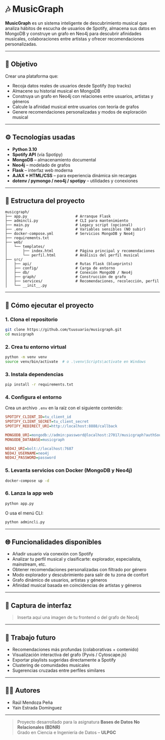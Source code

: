 # 🎶 MusicGraph

**MusicGraph** es un sistema inteligente de descubrimiento musical que analiza hábitos de escucha de usuarios de Spotify, almacena sus datos en MongoDB y construye un grafo en Neo4j para descubrir afinidades musicales, colaboraciones entre artistas y ofrecer recomendaciones personalizadas.

---

## 🧠 Objetivo

Crear una plataforma que:
- Recoja datos reales de usuarios desde Spotify (top tracks)
- Almacene su historial musical en MongoDB
- Construya un grafo en Neo4j con relaciones entre usuarios, artistas y géneros
- Calcule la afinidad musical entre usuarios con teoría de grafos
- Genere recomendaciones personalizadas y modos de exploración musical

---

## ⚙️ Tecnologías usadas

- **Python 3.10**
- **Spotify API** (vía Spotipy)
- **MongoDB** – almacenamiento documental
- **Neo4j** – modelado de grafos
- **Flask** – interfaz web moderna
- **AJAX + HTML/CSS** – para experiencia dinámica sin recargas
- **dotenv / pymongo / neo4j / spotipy** – utilidades y conexiones

---

## 📂 Estructura del proyecto

```
musicgraph/
├── app.py                      # Arranque Flask
├── admincli.py                 # CLI para mantenimiento
├── main.py                     # Legacy script (opcional)
├── .env                        # Variables sensibles (NO subir)
├── docker-compose.yml          # Servicios MongoDB y Neo4j
├── requirements.txt
├── web/
│   └── templates/
│       ├── index.html          # Página principal y recomendaciones
│       └── perfil.html         # Análisis del perfil musical
├── src/
│   ├── api/                    # Rutas Flask (blueprints)
│   ├── config/                 # Carga de entorno
│   ├── db/                     # Conexión MongoDB / Neo4j
│   ├── graph/                  # Construcción de grafo
│   ├── services/               # Recomendaciones, recolección, perfil
│   └── __init__.py
```

---

## 🚀 Cómo ejecutar el proyecto

### 1. Clona el repositorio

```bash
git clone https://github.com/tuusuario/musicgraph.git
cd musicgraph
```

### 2. Crea tu entorno virtual

```bash
python -m venv venv
source venv/bin/activate  # o .\venv\Scripts\activate en Windows
```

### 3. Instala dependencias

```bash
pip install -r requirements.txt
```

### 4. Configura el entorno

Crea un archivo `.env` en la raíz con el siguiente contenido:

```ini
SPOTIFY_CLIENT_ID=tu_client_id
SPOTIFY_CLIENT_SECRET=tu_client_secret
SPOTIFY_REDIRECT_URI=http://localhost:8888/callback

MONGODB_URI=mongodb://admin:password@localhost:27017/musicgraph?authSource=admin
MONGODB_DATABASE=musicgraph

NEO4J_URI=bolt://localhost:7687
NEO4J_USERNAME=neo4j
NEO4J_PASSWORD=password
```

### 5. Levanta servicios con Docker (MongoDB y Neo4j)

```bash
docker-compose up -d
```

### 6. Lanza la app web

```bash
python app.py
```

O usa el menú CLI:

```bash
python admincli.py
```

---

## 🌐 Funcionalidades disponibles

- Añadir usuario vía conexión con Spotify
- Analizar tu perfil musical y clasificarte: explorador, especialista, mainstream, etc.
- Obtener recomendaciones personalizadas con filtrado por género
- Modo explorador y descubrimiento para salir de tu zona de confort
- Grafo dinámico de usuarios, artistas y géneros
- Afinidad musical basada en coincidencias de artistas y géneros

---

## 📸 Captura de interfaz

> Inserta aquí una imagen de tu frontend o del grafo de Neo4j

---

## 🧭 Trabajo futuro

- Recomendaciones más profundas (colaborativas + contenido)
- Visualización interactiva del grafo (Pyvis / Cytoscape.js)
- Exportar playlists sugeridas directamente a Spotify
- Clustering de comunidades musicales
- Sugerencias cruzadas entre perfiles similares

---

## 👨‍💻 Autores

- Raúl Mendoza Peña
- Yain Estrada Domínguez

---

> Proyecto desarrollado para la asignatura **Bases de Datos No Relacionales (BDNR)**  
> Grado en Ciencia e Ingeniería de Datos – **ULPGC**
